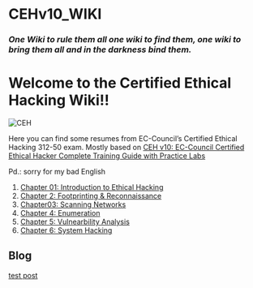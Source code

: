 # CEHv10_WIKI

### *One Wiki to rule them all one wiki to find them, one wiki to bring them all and in the darkness bind them.*

# Welcome to the **Certified Ethical Hacking Wiki**!!

![CEH](https://encrypted-tbn0.gstatic.com/images?q=tbn%3AANd9GcSYRwpxNVlrDwzk96RJE0T17mE4rvY28mxpUg&usqp=CAU)

Here you can find some resumes from EC-Council’s Certified Ethical Hacking 312-50 exam. Mostly based on [CEH v10: EC-Council Certified Ethical
Hacker Complete Training Guide with Practice Labs](https://www.amazon.es/CEH-v10-EC-Council-Certified-Questions/dp/172379841X)

Pd.: sorry for my bad English

1. [Chapter 01: Introduction to Ethical Hacking](site/c01.md)
2. [Chapter 2: Footprinting & Reconnaissance](site/c02.md)
3. [Chapter03: Scanning Networks](site/c03.md)
4. [Chapter 4: Enumeration](site/c04.md)
5. [Chapter 5: Vulnearbility Analysis](site/c05.md)
6. [Chapter 6: System Hacking](site/c06.md)


## Blog

[test post](_posts/2021-02-26-test.md)
